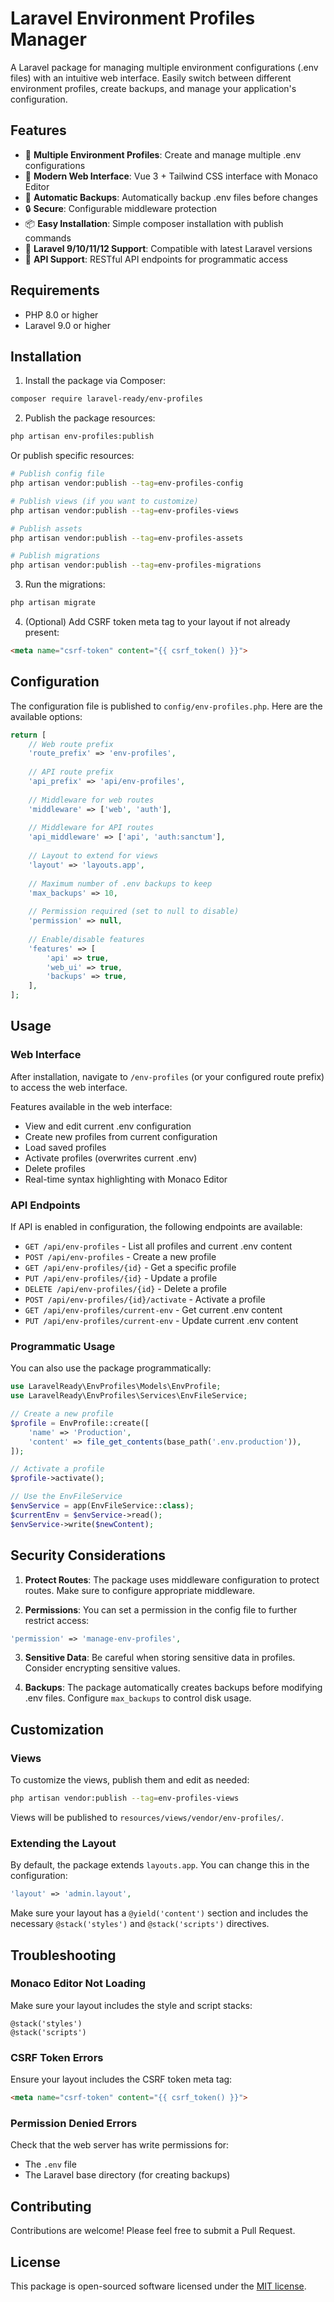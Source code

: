 # Laravel Environment Profiles Manager

A Laravel package for managing multiple environment configurations (.env files) with an intuitive web interface. Easily switch between different environment profiles, create backups, and manage your application's configuration.

## Features

- 🔄 **Multiple Environment Profiles**: Create and manage multiple .env configurations
- 🎨 **Modern Web Interface**: Vue 3 + Tailwind CSS interface with Monaco Editor
- 💾 **Automatic Backups**: Automatically backup .env files before changes
- 🔒 **Secure**: Configurable middleware protection
- 📦 **Easy Installation**: Simple composer installation with publish commands
- 🚀 **Laravel 9/10/11/12 Support**: Compatible with latest Laravel versions
- 🔌 **API Support**: RESTful API endpoints for programmatic access

## Requirements

- PHP 8.0 or higher
- Laravel 9.0 or higher

## Installation

1. Install the package via Composer:

```bash
composer require laravel-ready/env-profiles
```

2. Publish the package resources:

```bash
php artisan env-profiles:publish
```

Or publish specific resources:

```bash
# Publish config file
php artisan vendor:publish --tag=env-profiles-config

# Publish views (if you want to customize)
php artisan vendor:publish --tag=env-profiles-views

# Publish assets
php artisan vendor:publish --tag=env-profiles-assets

# Publish migrations
php artisan vendor:publish --tag=env-profiles-migrations
```

3. Run the migrations:

```bash
php artisan migrate
```

4. (Optional) Add CSRF token meta tag to your layout if not already present:

```html
<meta name="csrf-token" content="{{ csrf_token() }}">
```

## Configuration

The configuration file is published to `config/env-profiles.php`. Here are the available options:

```php
return [
    // Web route prefix
    'route_prefix' => 'env-profiles',
    
    // API route prefix
    'api_prefix' => 'api/env-profiles',
    
    // Middleware for web routes
    'middleware' => ['web', 'auth'],
    
    // Middleware for API routes
    'api_middleware' => ['api', 'auth:sanctum'],
    
    // Layout to extend for views
    'layout' => 'layouts.app',
    
    // Maximum number of .env backups to keep
    'max_backups' => 10,
    
    // Permission required (set to null to disable)
    'permission' => null,
    
    // Enable/disable features
    'features' => [
        'api' => true,
        'web_ui' => true,
        'backups' => true,
    ],
];
```

## Usage

### Web Interface

After installation, navigate to `/env-profiles` (or your configured route prefix) to access the web interface.

Features available in the web interface:

- View and edit current .env configuration
- Create new profiles from current configuration
- Load saved profiles
- Activate profiles (overwrites current .env)
- Delete profiles
- Real-time syntax highlighting with Monaco Editor

### API Endpoints

If API is enabled in configuration, the following endpoints are available:

- `GET /api/env-profiles` - List all profiles and current .env content
- `POST /api/env-profiles` - Create a new profile
- `GET /api/env-profiles/{id}` - Get a specific profile
- `PUT /api/env-profiles/{id}` - Update a profile
- `DELETE /api/env-profiles/{id}` - Delete a profile
- `POST /api/env-profiles/{id}/activate` - Activate a profile
- `GET /api/env-profiles/current-env` - Get current .env content
- `PUT /api/env-profiles/current-env` - Update current .env content

### Programmatic Usage

You can also use the package programmatically:

```php
use LaravelReady\EnvProfiles\Models\EnvProfile;
use LaravelReady\EnvProfiles\Services\EnvFileService;

// Create a new profile
$profile = EnvProfile::create([
    'name' => 'Production',
    'content' => file_get_contents(base_path('.env.production')),
]);

// Activate a profile
$profile->activate();

// Use the EnvFileService
$envService = app(EnvFileService::class);
$currentEnv = $envService->read();
$envService->write($newContent);
```

## Security Considerations

1. **Protect Routes**: The package uses middleware configuration to protect routes. Make sure to configure appropriate middleware.

2. **Permissions**: You can set a permission in the config file to further restrict access:

```php
'permission' => 'manage-env-profiles',
```

3. **Sensitive Data**: Be careful when storing sensitive data in profiles. Consider encrypting sensitive values.

4. **Backups**: The package automatically creates backups before modifying .env files. Configure `max_backups` to control disk usage.

## Customization

### Views

To customize the views, publish them and edit as needed:

```bash
php artisan vendor:publish --tag=env-profiles-views
```

Views will be published to `resources/views/vendor/env-profiles/`.

### Extending the Layout

By default, the package extends `layouts.app`. You can change this in the configuration:

```php
'layout' => 'admin.layout',
```

Make sure your layout has a `@yield('content')` section and includes the necessary `@stack('styles')` and `@stack('scripts')` directives.

## Troubleshooting

### Monaco Editor Not Loading

Make sure your layout includes the style and script stacks:

```blade
@stack('styles')
@stack('scripts')
```

### CSRF Token Errors

Ensure your layout includes the CSRF token meta tag:

```html
<meta name="csrf-token" content="{{ csrf_token() }}">
```

### Permission Denied Errors

Check that the web server has write permissions for:

- The `.env` file
- The Laravel base directory (for creating backups)

## Contributing

Contributions are welcome! Please feel free to submit a Pull Request.

## License

This package is open-sourced software licensed under the [MIT license](LICENSE).
